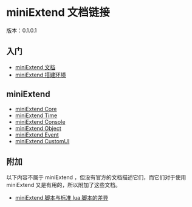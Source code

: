 # miniExtend 文档链接 #
版本：0.1.0.1  

## 入门 ##
- [miniExtend 文档](./document.html)  
- [miniExtend 搭建环境](./environment.html)  

## miniExtend ##
- [miniExtend Core](./core.html)
- [miniExtend Time](./time.html)
- [miniExtend Console](./console.html)
- [miniExtend Object](./object.html)
- [miniExtend Event](./event.html)
- [miniExtend CustomUI](./ui.html)

## 附加 ##
以下内容不属于 miniExtend ，但没有官方的文档描述它们，而它们对于使用 miniExtend 又是有用的，所以附加了这些文档。  
- [miniExtend 脚本与标准 lua 脚本的差异](./difference.html)  
